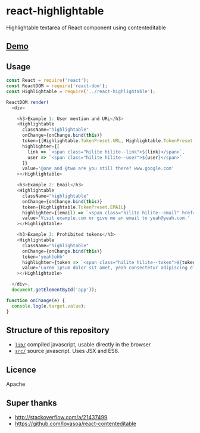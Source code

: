 react-highlightable
=====================

Highlightable textarea of React component using contenteditable

## [Demo](http://piglovesyou.github.io/react-highlightable/)

## Usage
```javascript
const React = require('react');
const ReactDOM = require('react-dom');
const Highlightable = require('../react-highlightable');

ReactDOM.render(
  <div>

    <h3>Example 1: User mention and URL</h3>
    <Highlightable
      className="highlightable"
      onChange={onChange.bind(this)}
      token={[Highlightable.TokenPreset.URL, Highlightable.TokenPreset.USER_MENTION]}
      highlighter={[
        link => `<span class="hilite hilite--link">${link}</span>`,
        user => `<span class="hilite hilite--user">${user}</span>`
      ]}
      value='@one and @two are you still there? www.google.com'
    ></Highlightable>

    <h3>Example 2: Email</h3>
    <Highlightable
      className="highlightable"
      onChange={onChange.bind(this)}
      token={Highlightable.TokenPreset.EMAIL}
      highlighter={(email) => `<span class="hilite hilite--email" href="mailto:${email}">${email}</span>`}
      value='Visit example.com or give me an email to yeah@yeah.com.'
    ></Highlightable>

    <h3>Example 3: Prohibited tokens</h3>
    <Highlightable
      className="highlightable"
      onChange={onChange.bind(this)}
      token='yeah|ohh'
      highlighter={token => `<span class="hilite hilite--token">${token}</span>`}
      value='Lorem ipsum dolor sit amet, yeah consectetur adipiscing elit. Duis eget leo lorem. ohhVivamus pretium risus ac orci molestie, eget malesuada est scelerisque.'
    ></Highlightable>

  </div>,
  document.getElementById('app'));

function onChange(e) {
  console.log(e.target.value);
}
```

## Structure of this repository
 * [`lib/`](https://github.com/lovasoa/react-contenteditable/tree/master/lib) compiled javascript, usable directly in the browser
 * [`src/`](https://github.com/lovasoa/react-contenteditable/tree/master/src) source javascript. Uses JSX and ES6.

## Licence

Apache

## Super thanks

- http://stackoverflow.com/a/21437499
- https://github.com/lovasoa/react-contenteditable
